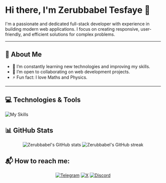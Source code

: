 # Hi there, I'm Zerubbabel Tesfaye 👋

I'm a passionate and dedicated full-stack developer with experience in building modern web applications. I focus on creating responsive, user-friendly, and efficient solutions for complex problems.

---

## 🚀 About Me

- 🌱 I’m constantly learning new technologies and improving my skills.
- 🤝 I’m open to collaborating on web development projects.
- ⚡ Fun fact: I love Maths and Physics.

---

## 💻 Technologies & Tools

![My Skills](https://skillicons.dev/icons?i=html,css,js,python,bootstrap,flask,django,jquery,sqlite,c,firebase,git,vscode,bash,arduino)
<p align="center">

</p>


## 📊 GitHub Stats

<p align="center"> <img src="https://github-readme-stats.vercel.app/api?username=ZerubbabelT&show_icons=true&theme=radical" alt="Zerubbabel's GitHub stats" /> <img src="https://github-readme-streak-stats.herokuapp.com/?user=ZerubbabelT&theme=radical" alt="Zerubbabel's GitHub streak" /> </p>


## 📬 How to reach me:

<p align="center"> <a href="https://t.me/Mariclaim" target="_blank"><img src="https://img.shields.io/badge/Telegram-2CA5E0?style=for-the-badge&logo=telegram&logoColor=white" alt="Telegram"/></a> <a href="https://x.com/zerut16" target="_blank"><img src="https://img.shields.io/badge/X-1DA1F2?style=for-the-badge&logo=twitter&logoColor=white" alt="X"/></a> <a href="https://discord.com/users/zeru_90708" target="_blank"><img src="https://img.shields.io/badge/Discord-5865F2?style=for-the-badge&logo=discord&logoColor=white" alt="Discord"/></a> </p>
